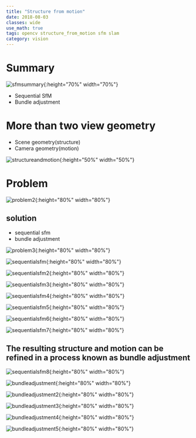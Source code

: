 ```yaml
---
title: "Structure from motion"
date: 2018-08-03
classes: wide
use_math: true
tags: opencv structure_from_motion sfm slam 
category: vision
---
```


# Summary

![sfmsummary](../../pictures/sfm/sfmsummary.png){:height="70%" width="70%"}

- Sequential SfM
- Bundle adjustment

# More than two view geometry

- Scene geometry(structure)
- Camera geometry(motion)

![structureandmotion](../../pictures/sfm/structureandmotion.png){:height="50%" width="50%"}

# Problem

![problem2](../../pictures/sfm/problem2.png){:height="80%" width="80%"}

## solution
- sequential sfm
- bundle adjustment 

![problem3](../../pictures/sfm/problem3.png){:height="80%" width="80%"}

![sequentialsfm](../../pictures/sfm/sequentialsfm.png){:height="80%" width="80%"}

![sequentialsfm2](../../pictures/sfm/sequentialsfm2.png){:height="80%" width="80%"}

![sequentialsfm3](../../pictures/sfm/sequentialsfm3.png){:height="80%" width="80%"}

![sequentialsfm4](../../pictures/sfm/sequentialsfm4.png){:height="80%" width="80%"}

![sequentialsfm5](../../pictures/sfm/sequentialsfm5.png){:height="80%" width="80%"}

![sequentialsfm6](../../pictures/sfm/sequentialsfm6.png){:height="80%" width="80%"}

![sequentialsfm7](../../pictures/sfm/sequentialsfm7.png){:height="80%" width="80%"}

## The resulting structure and motion can be refined in a process known as bundle adjustment

![sequentialsfm8](../../pictures/sfm/sequentialsfm8.png){:height="80%" width="80%"}

![bundleadjustment](../../pictures/sfm/bundleadjustment.png){:height="80%" width="80%"}

![bundleadjustment2](../../pictures/sfm/bundleadjustment2.png){:height="80%" width="80%"}

![bundleadjustment3](../../pictures/sfm/bundleadjustment3.png){:height="80%" width="80%"}

![bundleadjustment4](../../pictures/sfm/bundleadjustment4.png){:height="80%" width="80%"}

![bundleadjustment5](../../pictures/sfm/bundleadjustment5.png){:height="80%" width="80%"}























